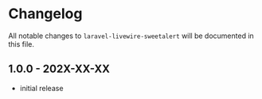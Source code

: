# Changelog

All notable changes to `laravel-livewire-sweetalert` will be documented in this file.

## 1.0.0 - 202X-XX-XX

- initial release
